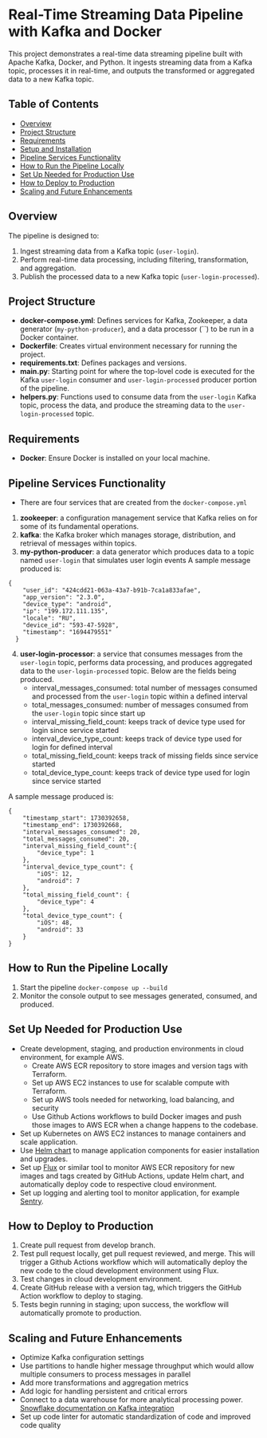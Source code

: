# Real-Time Streaming Data Pipeline with Kafka and Docker

This project demonstrates a real-time data streaming pipeline built with Apache Kafka, Docker, and Python. It ingests streaming data from a Kafka topic, processes it in real-time, and outputs the transformed or aggregated data to a new Kafka topic.

## Table of Contents
- [Overview](#overview)
- [Project Structure](#project-structure)
- [Requirements](#requirements)
- [Setup and Installation](#setup-and-installation)
- [Pipeline Services Functionality](#pipeline-services-functionality)
- [How to Run the Pipeline Locally](#how-to-run-the-pipeline-locally)
- [Set Up Needed for Production Use](#set-up-needed-for-production-use)
- [How to Deploy to Production](#how-to-deploy-to-production)
- [Scaling and Future Enhancements](#scaling-and-future-enhancements)

## Overview
The pipeline is designed to:
1. Ingest streaming data from a Kafka topic (`user-login`).
2. Perform real-time data processing, including filtering, transformation, and aggregation.
3. Publish the processed data to a new Kafka topic (`user-login-processed`).

## Project Structure
- **docker-compose.yml**: Defines services for Kafka, Zookeeper, a data generator (`my-python-producer`), and a data processor (``) to be run in a Docker container.
- **Dockerfile**: Creates virtual environment necessary for running the project.
- **requirements.txt**: Defines packages and versions.
- **main.py**: Starting point for where the top-lovel code is executed for the Kafka `user-login` consumer and `user-login-processed` producer portion of the pipeline.
- **helpers.py**: Functions used to consume data from the `user-login` Kafka topic, process the data, and produce the streaming data to the `user-login-processed` topic.

## Requirements
- **Docker**: Ensure Docker is installed on your local machine.

## Pipeline Services Functionality
- There are four services that are created from the `docker-compose.yml`
1. **zookeeper**: a configuration management service that Kafka relies on for some of its fundamental operations.
2. **kafka**: the Kafka broker which manages storage, distribution, and retrieval of messages within topics.
3. **my-python-producer**: a data generator which produces data to a topic named `user-login` that simulates user login events
A sample message produced is:
```
{
    "user_id": "424cdd21-063a-43a7-b91b-7ca1a833afae",
    "app_version": "2.3.0",
    "device_type": "android",
    "ip": "199.172.111.135",
    "locale": "RU",
    "device_id": "593-47-5928",
    "timestamp": "1694479551"
  }
```
4. **user-login-processor**: a service that consumes messages from the `user-login` topic, performs data processing, and produces aggregated data to the `user-login-processed` topic. Below are the fields being produced.
    - interval_messages_consumed: total number of messages consumed and processed from the `user-login` topic within a defined interval
    - total_messages_consumed: number of messages consumed from the `user-login` topic since start up
    - interval_missing_field_count: keeps track of device type used for login since service started
    - interval_device_type_count: keeps track of device type used for login for defined interval
    - total_missing_field_count: keeps track of missing fields since service started
    - total_device_type_count: keeps track of device type used for login since service started

A sample message produced is:
```
{
    "timestamp_start": 1730392658, 
    "timestamp_end": 1730392668,
    "interval_messages_consumed": 20,
    "total_messages_consumed": 20,
    "interval_missing_field_count":{
        "device_type": 1
    }, 
    "interval_device_type_count": {
        "iOS": 12,
        "android": 7
    },
    "total_missing_field_count": {
        "device_type": 4
    }, 
    "total_device_type_count": {
        "iOS": 48,
        "android": 33
    }
}
```

## How to Run the Pipeline Locally
1. Start the pipeline ```docker-compose up --build```
2. Monitor the console output to see messages generated, consumed, and produced.

## Set Up Needed for Production Use
- Create development, staging, and production environments in cloud environment, for example AWS.
    - Create AWS ECR repository to store images and version tags with Terraform.
    - Set up AWS EC2 instances to use for scalable compute with Terraform.
    - Set up AWS tools needed for networking, load balancing, and security
    - Use Github Actions workflows to build Docker images and push those images to AWS ECR when a change happens to the codebase. 
- Set up Kubernetes on AWS EC2 instances to manage containers and scale application.
- Use [Helm chart](https://artifacthub.io/packages/helm/bitnami/kafka) to manage application components for easier installation and upgrades.  
- Set up [Flux](https://fluxcd.io/flux/) or similar tool to monitor AWS ECR repository for new images and tags created by GitHub Actions, update Helm chart, and automatically deploy code to respective cloud environment.
- Set up logging and alerting tool to monitor application, for example [Sentry](https://docs.sentry.io/).

## How to Deploy to Production
1. Create pull request from develop branch.
2. Test pull request locally, get pull request reviewed, and merge. This will trigger a Github Actions workflow which will automatically deploy the new code to the cloud development environment using Flux. 
3. Test changes in cloud development environment.
3. Create GitHub release with a version tag, which triggers the GitHub Action workflow to deploy to staging.
4. Tests begin running in staging; upon success, the workflow will automatically promote to production.

## Scaling and Future Enhancements
- Optimize Kafka configuration settings
- Use partitions to handle higher message throughput which would allow multiple consumers to process messages in parallel
- Add more transformations and aggregation metrics
- Add logic for handling persistent and critical errors
- Connect to a data warehouse for more analytical processing power. [Snowflake documentation on Kafka integration](https://docs.snowflake.com/en/user-guide/kafka-connector)
- Set up code linter for automatic standardization of code and improved code quality